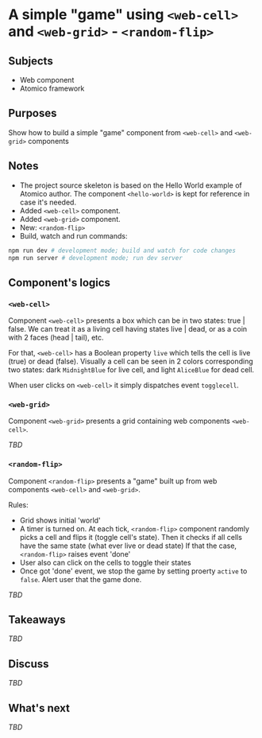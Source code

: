 # A simple "game" using `<web-cell>` and `<web-grid>` - `<random-flip>`

## Subjects

- Web component
- Atomico framework

## Purposes

Show how to build a simple "game" component from `<web-cell>` and `<web-grid>` components

## Notes

- The project source skeleton is based on the Hello World example of Atomico author. The component `<hello-world>` is kept for reference in case it's needed.
- Added `<web-cell>` component.
- Added `<web-grid>` component.
- New: `<random-flip>`
- Build, watch and run commands:

```bash
npm run dev # development mode; build and watch for code changes
npm run server # development mode; run dev server
```

## Component's logics
### `<web-cell>`
Component `<web-cell>` presents a box which can be in two states: true | false.
We can treat it as a living cell having states live | dead, or as a coin with 2 faces (head | tail), etc.

For that, `<web-cell>` has a Boolean property `live` which tells the cell is live (true) or dead (false). Visually a cell can be seen in 2 colors corresponding two states: dark `MidnightBlue` for live cell, and light `AliceBlue` for dead cell.

When user clicks on `<web-cell>` it simply dispatches event `togglecell`.

### `<web-grid>`
Component `<web-grid>` presents a grid containing web components `<web-cell>`.

*TBD*

### `<random-flip>`
Component `<random-flip>` presents a "game" built up from web components `<web-cell>` and `<web-grid>`.

Rules:
- Grid shows initial 'world'
- A timer is turned on. At each tick, `<random-flip>` component randomly picks a cell and flips it (toggle cell's state).
Then it checks if all cells have the same state (what ever live or dead state)
  If that the case, `<random-flip>` raises event 'done'
- User also can click on the cells to toggle their states
- Once got 'done' event, we stop the game by setting proerty `active` to `false`.
  Alert user that the game done.


*TBD*

## Takeaways
*TBD*


## Discuss
*TBD*

## What's next
*TBD*
